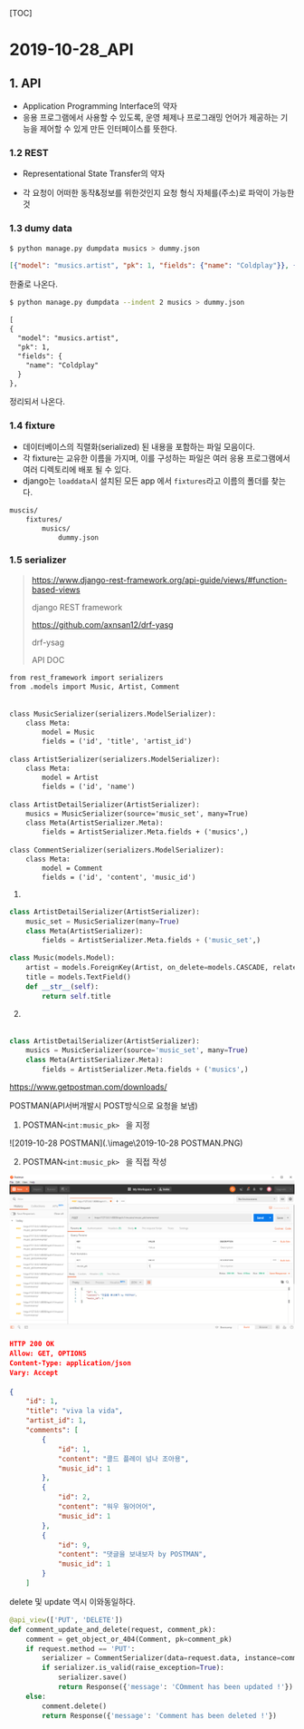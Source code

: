 [TOC]



# 2019-10-28_API

## 1. API

- Application Programming Interface의 약자
- 응용 프로그램에서 사용할 수 있도록, 운영 체제나 프로그래밍 언어가 제공하는 기능을 제어할 수 있게 만든 인터페이스를 뜻한다.

### 1.2 REST

- Representational State Transfer의 약자

- 각 요청이 어떠한 동작&정보를 위한것인지 요청 형식 자체를(주소)로 파악이 가능한 것





### 1.3 dumy data

```bash
$ python manage.py dumpdata musics > dummy.json
```

```json
[{"model": "musics.artist", "pk": 1, "fields": {"name": "Coldplay"}}, {"model": "musics.artist", "pk": 2, "fields": {"name": "Maroon5"}}, {"model": "musics.music", "pk": 1, "fields": {"artist": 1, "title": "viva la vida"}}, {"model": "musics.music", "pk": 2, "fields": {"artist": 1, "title": "everglow"}}, {"model": "musics.music", "pk": 3, "fields": {"artist": 2, "title": "sunday morning"}}, {"model": "musics.music", "pk": 4, "fields": {"artist": 2, "title": "girl like you"}}, {"model": "musics.comment", "pk": 1, "fields": {"music": 1, "content": "\ucf5c\ub4dc \ud50c\ub808\uc774 \ub118\ub098 \uc870\uc544\uc6a9"}}, {"model": "musics.comment", "pk": 2, "fields": {"music": 1, "content": "\uc6cc\uc6b0 \uc6e1\uc5b4\uc5b4\uc5b4"}}, {"model": "musics.comment", "pk": 3, "fields": {"music": 2, "content": "\ud30c\ub77c\ub2e4\uc774\uc2a4 \uc624\uc624\uc624"}}, {"model": "musics.comment", "pk": 4, "fields": {"music": 2, "content": "\uc5d0\ube0c\ub9ac \uae00\ub85c\uc6b0"}}, {"model": "musics.comment", "pk": 5, "fields": {"music": 3, "content": "\uc77c\uc694\uc77c \uc544\uce68~~"}}, {"model": "musics.comment", "pk": 6, "fields": {"music": 3, "content": "\uc77c\uc694\uc77c\uc740 \uc2ac\ud37c"}}, {"model": "musics.comment", "pk": 7, "fields": {"music": 4, "content": "\uac78\uc2a4\ub77c\uc78c\ud050"}}, {"model": "musics.comment", "pk": 8, "fields": {"music": 4, "content": "\ub9c8\ub860\ud30c\uc774\ube0c\uc9f1\uc9f1"}}]
```

한줄로 나온다.



```bash
$ python manage.py dumpdata --indent 2 musics > dummy.json
```

```
[
{
  "model": "musics.artist",
  "pk": 1,
  "fields": {
    "name": "Coldplay"
  }
},
```

정리되서 나온다.





### 1.4 fixture

- 데이터베이스의 직렬화(serialized) 된 내용을 포함하는 파일 모음이다.
- 각 fixture는 교유한 이름을 가지며, 이를 구성하는 파일은 여러 응용 프로그램에서 여러 디렉토리에 배포 될 수 있다.
- django는 `loaddata`시 설치된 모든 app 에서 `fixtures`라고 이름의 폴더를 찾는다.

```
muscis/
	fixtures/
		musics/
			dummy.json
```

#### 

### 1.5 serializer

> https://www.django-rest-framework.org/api-guide/views/#function-based-views
>
> django REST framework
>
> https://github.com/axnsan12/drf-yasg
>
> drf-ysag
>
> API DOC

```
from rest_framework import serializers
from .models import Music, Artist, Comment


class MusicSerializer(serializers.ModelSerializer):
    class Meta:
        model = Music
        fields = ('id', 'title', 'artist_id')

class ArtistSerializer(serializers.ModelSerializer):
    class Meta:
        model = Artist
        fields = ('id', 'name')

class ArtistDetailSerializer(ArtistSerializer): 
    musics = MusicSerializer(source='music_set', many=True)
    class Meta(ArtistSerializer.Meta):
        fields = ArtistSerializer.Meta.fields + ('musics',)

class CommentSerializer(serializers.ModelSerializer):
    class Meta:
        model = Comment
        fields = ('id', 'content', 'music_id')
```



1. 

```python
class ArtistDetailSerializer(ArtistSerializer): 
    music_set = MusicSerializer(many=True)
    class Meta(ArtistSerializer):
        fields = ArtistSerializer.Meta.fields + ('music_set',)
```

```python
class Music(models.Model):
    artist = models.ForeignKey(Artist, on_delete=models.CASCADE, related_name='music')
    title = models.TextField()
    def __str__(self):
        return self.title
```

2. 

```python

class ArtistDetailSerializer(ArtistSerializer): 
    musics = MusicSerializer(source='music_set', many=True)
    class Meta(ArtistSerializer.Meta):
        fields = ArtistSerializer.Meta.fields + ('musics',)
```

https://www.getpostman.com/downloads/

POSTMAN(API서버개발시 POST방식으로 요청을 보냄)

1. POSTMAN`<int:music_pk> ` 을 지정

![2019-10-28 POSTMAN](.\image\2019-10-28 POSTMAN.PNG)

2. POSTMAN`<int:music_pk> ` 을 직접 작성

![2019-10-28_POSTMAN2](.\image\2019-10-28_POSTMAN2.PNG)

```json
HTTP 200 OK
Allow: GET, OPTIONS
Content-Type: application/json
Vary: Accept

{
    "id": 1,
    "title": "viva la vida",
    "artist_id": 1,
    "comments": [
        {
            "id": 1,
            "content": "콜드 플레이 넘나 조아용",
            "music_id": 1
        },
        {
            "id": 2,
            "content": "워우 웡어어어",
            "music_id": 1
        },
        {
            "id": 9,
            "content": "댓글을 보내보자 by POSTMAN",
            "music_id": 1
        }
    ]
```

delete 및 update 역시 이와동일하다.

```python
@api_view(['PUT', 'DELETE'])
def comment_update_and_delete(request, comment_pk):
    comment = get_object_or_404(Comment, pk=comment_pk)
    if request.method == 'PUT':
        serializer = CommentSerializer(data=request.data, instance=comment)
        if serializer.is_valid(raise_exception=True):
            serializer.save()
            return Response({'message': 'COmment has been updated !'})
    else:
        comment.delete()
        return Response({'message': 'Comment has been deleted !'})

```

